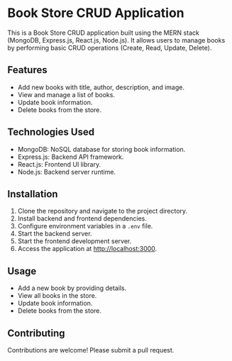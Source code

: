 # Book Store CRUD Application

This is a Book Store CRUD application built using the MERN stack (MongoDB, Express.js, React.js, Node.js). It allows users to manage books by performing basic CRUD operations (Create, Read, Update, Delete).

## Features

- Add new books with title, author, description, and image.
- View and manage a list of books.
- Update book information.
- Delete books from the store.

## Technologies Used

- MongoDB: NoSQL database for storing book information.
- Express.js: Backend API framework.
- React.js: Frontend UI library.
- Node.js: Backend server runtime.

## Installation

1. Clone the repository and navigate to the project directory.
2. Install backend and frontend dependencies.
3. Configure environment variables in a `.env` file.
4. Start the backend server.
5. Start the frontend development server.
6. Access the application at [http://localhost:3000](http://localhost:3000).

## Usage

- Add a new book by providing details.
- View all books in the store.
- Update book information.
- Delete books from the store.

## Contributing

Contributions are welcome! Please submit a pull request.
